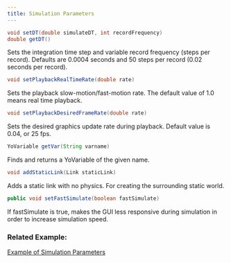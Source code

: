 ```yaml
---
title: Simulation Parameters
---
```


```java
void setDT(double simulateDT, int recordFrequency) 
double getDT()
```
Sets the integration time step and variable record frequency (steps per record). 
Defaults are 0.0004 seconds and 50 steps per record (0.02 seconds per record).

```java
void setPlaybackRealTimeRate(double rate)
```
Sets the playback slow-motion/fast-motion rate. The default value of 1.0 means real time playback.

```java
void setPlaybackDesiredFrameRate(double rate)
```
Sets the desired graphics update rate during playback. Default value is 0.04, or 25 fps.

```java
YoVariable getVar(String varname)
```
Finds and returns a YoVariable of the given name.

```java
void addStaticLink(Link staticLink)
```
Adds a static link with no physics. For creating the surrounding static world.

```java
public void setFastSimulate(boolean fastSimulate)
```
If fastSimulate is true, makes the GUI less responsive during simulation in order to increase simulation speed.

### Related Example:

[Example of Simulation Parameters](https://ihmcroboticsdocs.github.io/simulation-construction-set/docs/000-summary.html)